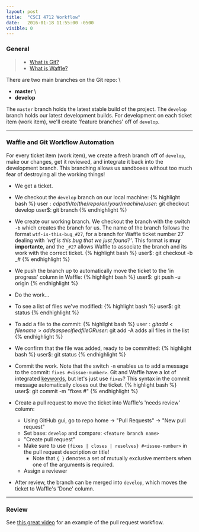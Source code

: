 ```yaml
---
layout: post
title:  "CSCI 4712 Workflow"
date:   2016-01-18 11:55:00 -0500
visible: 0
---
```

### General

> - [What is Git?](https://youtu.be/_Jmkvv_nKTE)
> - [What is Waffle?](https://youtu.be/yEbRaA3rYuA)

There are two main branches on the Git repo: \\
- **master** \\
- **develop** 

The ```master``` branch holds the latest stable build of the project. The ```develop``` branch holds our latest development builds. For development on each ticket item (work item), we'll create 'feature branches' off of ```develop```.

- - -  

### Waffle and Git Workflow Automation
For every ticket item (work item), we create a fresh branch off of ```develop```, make our changes, get it reviewed, and integrate it back into the development branch. This branching allows us sandboxes without too much fear of destroying all the working things!  

- We get a ticket.

- We checkout the ```develop``` branch on our local machine:
{% highlight bash %}
user$: cd path/to/the/repo/on/your/machine/
user$: git checkout develop
user$: git branch
{% endhighlight %}

- We create our working branch. We checkout the branch with the switch ```-b``` which creates the branch for us. The name of the branch follows the format ```wtf-is-this-bug_#27```, for a branch for Waffle ticket number 27 dealing with _'wtf is this bug that we just found?'_. This format is **muy importante**, and the ```_#27``` allows Waffle to associate the branch and its work with the correct ticket.
{% highlight bash %}
user$: git checkout -b <description-separated-by-endashes>_#<issue-number>
{% endhighlight %}

- We push the branch up to automatically move the ticket to the 'in progress' column in Waffle:
{% highlight bash %}
user$: git push -u origin <whatever branch name we created above>
{% endhighlight %}

- Do the work...

- To see a list of files we've modified:
{% highlight bash %}
user$: git status
{% endhighlight %}

- To add a file to the commit:
{% highlight bash %}
user$: git add <filename>
adds a specified file
OR
user$: git add -A
adds all files in the list
{% endhighlight %}

- We confirm that the file was added, ready to be committed:
{% highlight bash %}
user$: git status
{% endhighlight %}

- Commit the work. Note that the switch ```-m``` enables us to add a message to the commit: ```fixes #<issue-number>```. Git and Waffle have a lot of integrated [keywords](https://help.github.com/articles/closing-issues-via-commit-messages/), but let's just use ```fixes```? This syntax in the commit message automatically closes out the ticket.
{% highlight bash %}
user$: git commit -m "fixes #<issue-number>"
{% endhighlight %}

- Create a pull request to move the ticket into Waffle's 'needs review' column:
  - Using GitHub gui, go to repo home -> "Pull Requests" -> "New pull request"
  - Set base: ```develop``` and compare: ```<feature branch name>```
  - "Create pull request"
  - Make sure to use ```{fixes | closes | resolves} #<issue-number>``` in the pull request description or title!
    - Note that ```{ }``` denotes a set of mutually exclusive members when one of the arguments is required.
  - Assign a reviewer

- After review, the branch can be merged into ```develop```, which moves the ticket to Waffle's 'Done' column.

- - -

### Review
See [this great video](https://youtu.be/uJ8jEVKKvyI) for an example of the pull request workflow.
